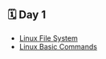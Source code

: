 ## 🗓 Day 1

- [Linux File System](Day-1/Linux-FileSystem.md)
- [Linux Basic Commands](Day-1/Linux-BasicCommand.md)

